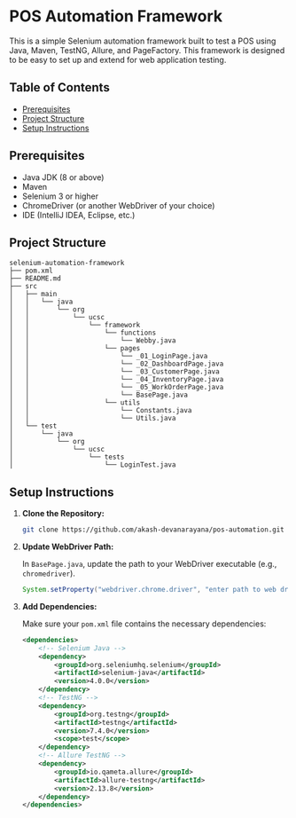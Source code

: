 # POS Automation Framework

This is a simple Selenium automation framework built to test a POS using Java, Maven, TestNG, Allure, and PageFactory. This framework is designed to be easy to set up and extend for web application testing.

## Table of Contents

- [Prerequisites](#prerequisites)
- [Project Structure](#project-structure)
- [Setup Instructions](#setup-instructions)

## Prerequisites

- Java JDK (8 or above)
- Maven
- Selenium 3 or higher
- ChromeDriver (or another WebDriver of your choice)
- IDE (IntelliJ IDEA, Eclipse, etc.)

## Project Structure

```plaintext
selenium-automation-framework
├── pom.xml
├── README.md
├── src
│   ├── main
│   │   └── java
│   │       └── org
│   │           └── ucsc
│   │               └── framework
│   │                   └── functions
│   │                       └── Webby.java
│   │                   └── pages
│   │                       └── _01_LoginPage.java
│   │                       └── _02_DashboardPage.java
│   │                       └── _03_CustomerPage.java
│   │                       └── _04_InventoryPage.java
│   │                       └── _05_WorkOrderPage.java
│   │                       └── BasePage.java
│   │                   └── utils
│   │                       └── Constants.java
│   │                       └── Utils.java
│   └── test
│       └── java
│           └── org
│               └── ucsc
│                   └── tests
│                       └── LoginTest.java
```

## Setup Instructions

1. **Clone the Repository:**

    ```bash
    git clone https://github.com/akash-devanarayana/pos-automation.git
    ```

2. **Update WebDriver Path:**

    In `BasePage.java`, update the path to your WebDriver executable (e.g., `chromedriver`).

    ```java
    System.setProperty("webdriver.chrome.driver", "enter path to web driver here");
    ```

3. **Add Dependencies:**

    Make sure your `pom.xml` file contains the necessary dependencies:

    ```xml
    <dependencies>
        <!-- Selenium Java -->
        <dependency>
            <groupId>org.seleniumhq.selenium</groupId>
            <artifactId>selenium-java</artifactId>
            <version>4.0.0</version>
        </dependency>
        <!-- TestNG -->
        <dependency>
            <groupId>org.testng</groupId>
            <artifactId>testng</artifactId>
            <version>7.4.0</version>
            <scope>test</scope>
        </dependency>
        <!-- Allure TestNG -->
        <dependency>
            <groupId>io.qameta.allure</groupId>
            <artifactId>allure-testng</artifactId>
            <version>2.13.8</version>
        </dependency>
    </dependencies>
    ```
